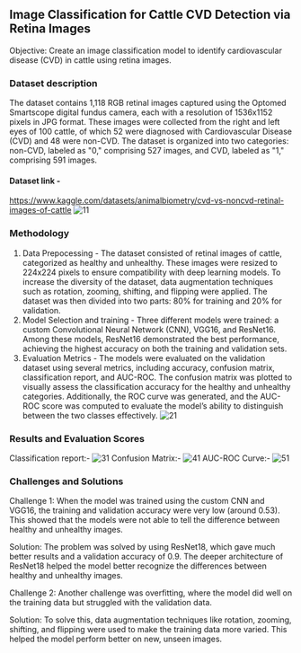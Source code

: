 ## Image Classification for Cattle CVD Detection via Retina Images
Objective: Create an image classification model to identify cardiovascular disease
 (CVD) in cattle using retina images.

 ### Dataset description
 
The dataset contains 1,118 RGB retinal images captured using the Optomed Smartscope digital fundus camera, each with a resolution of 1536x1152 pixels in JPG format. These images were collected from the right and left eyes of 100 cattle, of which 52 were diagnosed with Cardiovascular Disease (CVD) and 48 were non-CVD. The dataset is organized into two categories: non-CVD, labeled as "0," comprising 527 images, and CVD, labeled as "1," comprising 591 images.
#### Dataset link - 
https://www.kaggle.com/datasets/animalbiometry/cvd-vs-noncvd-retinal-images-of-cattle
![11](https://github.com/user-attachments/assets/ab0a3300-3694-4ccc-8bbd-144f8d7e01d7)

### Methodology
1. Data Prepocessing - The dataset consisted of retinal images of cattle, categorized as healthy and unhealthy. These images were resized to 224x224 pixels to ensure compatibility with deep learning models. To increase the diversity of the dataset, data augmentation techniques such as rotation, zooming, shifting, and flipping were applied. The dataset was then divided into two parts: 80% for training and 20% for validation.
2. Model Selection and training - Three different models were trained: a custom Convolutional Neural Network (CNN), VGG16, and ResNet16. Among these models, ResNet16 demonstrated the best performance, achieving the highest accuracy on both the training and validation sets.
3. Evaluation Metrics - The models were evaluated on the validation dataset using several metrics, including accuracy, confusion matrix, classification report, and AUC-ROC. The confusion matrix was plotted to visually assess the classification accuracy for the healthy and unhealthy categories. Additionally, the ROC curve was generated, and the AUC-ROC score was computed to evaluate the model’s ability to distinguish between the two classes effectively.
   ![21](https://github.com/user-attachments/assets/e3fe6957-bdae-4efb-8d3c-070f29b5da40)
### Results and Evaluation Scores
Classification report:- 
![31](https://github.com/user-attachments/assets/a3a883ac-db72-42db-bfad-b3eb7a648355)
Confusion Matrix:-
![41](https://github.com/user-attachments/assets/d90824cb-f5cd-4147-91b3-078fc7e8eac3)
AUC-ROC Curve:-
![51](https://github.com/user-attachments/assets/737a9227-60b7-4a31-884f-7372bf99f41e)

### Challenges and Solutions
Challenge 1:
When the model was trained using the custom CNN and VGG16, the training and validation accuracy were very low (around 0.53). This showed that the models were not able to tell the difference between healthy and unhealthy images.

Solution:
The problem was solved by using ResNet18, which gave much better results and a validation accuracy of 0.9. The deeper architecture of ResNet18 helped the model better recognize the differences between healthy and unhealthy images.

Challenge 2:
Another challenge was overfitting, where the model did well on the training data but struggled with the validation data.

Solution:
To solve this, data augmentation techniques like rotation, zooming, shifting, and flipping were used to make the training data more varied. This helped the model perform better on new, unseen images.
